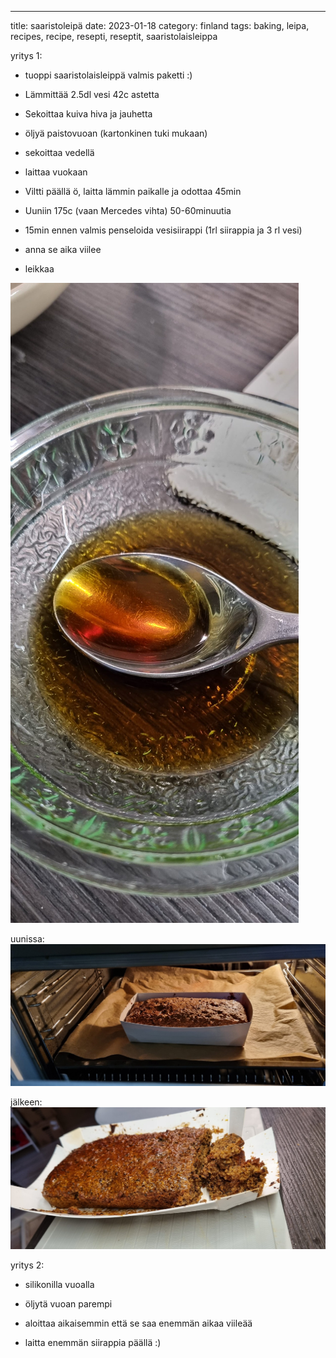 ---
title: saaristoleipä
date: 2023-01-18
category: finland
tags: baking, leipa, recipes, recipe, resepti, reseptit, saaristolaisleippa

yritys 1:

- tuoppi saaristolaisleippä valmis paketti :)

- Lämmittää 2.5dl vesi 42c astetta

- Sekoittaa kuiva hiva ja jauhetta

- öljyä paistovuoan (kartonkinen tuki mukaan)

- sekoittaa vedellä

- laittaa vuokaan

- Viltti päällä ö, laitta lämmin paikalle ja odottaa 45min

- Uuniin 175c (vaan Mercedes vihta) 50-60minuutia

- 15min ennen valmis penseloida vesisiirappi (1rl siirappia ja 3 rl vesi)

- anna se aika viilee

- leikkaa

![sokerivesi](images/20230114_102032-scaled.jpg)

uunissa: ![uunissa](images/20230114_102041-scaled.jpg)

jälkeen: ![valmis](images/20230114_110745-scaled.jpg)

yritys 2:

- silikonilla vuoalla

- öljytä vuoan parempi

- aloittaa aikaisemmin että se saa enemmän aikaa viileää

- laitta enemmän siirappia päällä :)
